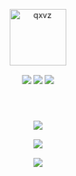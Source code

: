 <p align="center">
  <img src="https://github.com/user-attachments/assets/41edba29-61c0-4dee-ab90-44708c1d87b0" alt="qxvz" style="width: 100px; height: 100px;">
  <br>
  <br>
  <img src="https://img.shields.io/badge/Python-3776AB?style=for-the-badge&logo=python&logoColor=white">
  <img src="https://img.shields.io/badge/Lua-2C2D72?style=for-the-badge&logo=lua&logoColor=white">
  <img src="https://img.shields.io/badge/C++-00599C?style=for-the-badge&logo=cplusplus&logoColor=white">
</p>

<br>
<br>

<p align="center">
  <img src="https://github-readme-activity-graph.vercel.app/graph?username=qxvz&theme=tokyo-night" />
  <br>
  <br>
  <img src="https://github-readme-stats.vercel.app/api?username=qxvz&show_icons=true&theme=tokyonight" />
  <br>
  <br>
  <img src="https://streak-stats.demolab.com/?user=qxvz&theme=tokyonight" />
</p>
